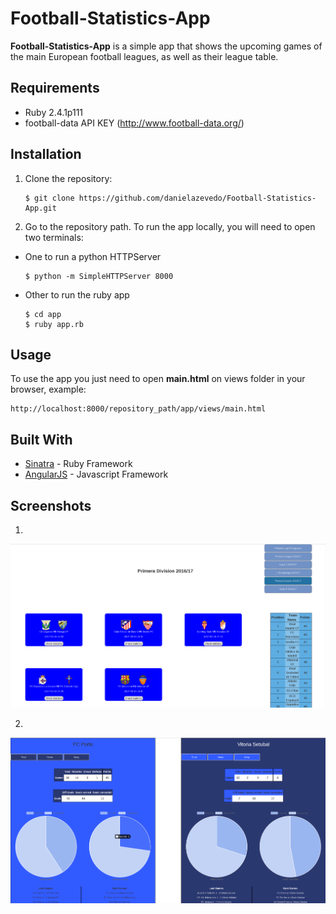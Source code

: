 # Football-Statistics-App

**Football-Statistics-App** is a simple app that shows the upcoming games of the main European football leagues, as well as their league table.

## Requirements

  - Ruby 2.4.1p111
  - football-data API KEY (http://www.football-data.org/)

## Installation
1. Clone the repository:

    ```
    $ git clone https://github.com/danielazevedo/Football-Statistics-App.git
    ```
2. Go to the repository path. To run the app locally, you will need to open two terminals:

- One to run a python HTTPServer
    ```
    $ python -m SimpleHTTPServer 8000
    ```
- Other to run the ruby app
    ```
    $ cd app
    $ ruby app.rb
    ```

## Usage
To use the app you just need to open **main.html** on views folder in your browser, example:

    http://localhost:8000/repository_path/app/views/main.html

## Built With
 - [Sinatra](http://www.sinatrarb.com/) - Ruby Framework
 - [AngularJS](https://angularjs.org/) - Javascript Framework
 
## Screenshots
1.
![alt text](https://github.com/danielazevedo/Football-Statistics-App/blob/master/app/screenshots/img2.png?raw=true)

2.  
![alt text](https://github.com/danielazevedo/Football-Statistics-App/blob/master/app/screenshots/img3.png?raw=true)
